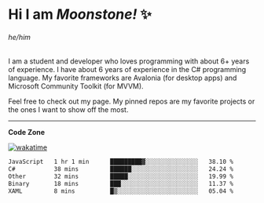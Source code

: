 
<!--
**MoonstoneStudios/MoonstoneStudios** is a ✨ _special_ ✨ repository because its `README.md` (this file) appears on your GitHub profile.

Here are some ideas to get you started:

- 🔭 I’m currently working on ...
- 🌱 I’m currently learning ...
- 👯 I’m looking to collaborate on ...
- 🤔 I’m looking for help with ...
- 💬 Ask me about ...
- 📫 How to reach me: ...
- 😄 Pronouns: ...
- ⚡ Fun fact: ...
-->

# Hi I am _Moonstone!_  ✨
###### he/him

I am a student and developer who loves programming with about 6+ years of experience. 
I have about 6 years of experience in the C# programming language. 
My favorite frameworks are Avalonia (for desktop apps) and Microsoft Community Toolkit (for MVVM).

Feel free to check out my page. My pinned repos are my favorite projects or the ones I want to show off the most. 

---

**Code Zone**


[![wakatime](https://wakatime.com/badge/user/35c755da-7226-42ef-89f9-892c03fbcf7e.svg?style=for-the-badge)](https://wakatime.com/@35c755da-7226-42ef-89f9-892c03fbcf7e)
<!--START_SECTION:waka-->

```txt
JavaScript   1 hr 1 min      █████████▓░░░░░░░░░░░░░░░   38.10 %
C#           38 mins         ██████░░░░░░░░░░░░░░░░░░░   24.24 %
Other        32 mins         █████░░░░░░░░░░░░░░░░░░░░   19.99 %
Binary       18 mins         ███░░░░░░░░░░░░░░░░░░░░░░   11.37 %
XAML         8 mins          █▒░░░░░░░░░░░░░░░░░░░░░░░   05.04 %
```

<!--END_SECTION:waka-->

